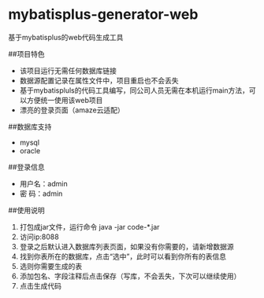 # mybatisplus-generator-web
基于mybatisplus的web代码生成工具

##项目特色
- 该项目运行无需任何数据库链接
- 数据源配置记录在属性文件中，项目重启也不会丢失
- 基于mybatispluls的代码工具编写，同公司人员无需在本机运行main方法，可以方便统一使用该web项目
- 漂亮的登录页面（amaze云适配）

##数据库支持
* mysql
* oracle

##登录信息
* 用户名：admin
* 密  码：admin


##使用说明
1. 打包成jar文件，运行命令  java -jar code-*.jar
2. 访问ip:8088
2. 登录之后默认进入数据库列表页面，如果没有你需要的，请新增数据源
4. 找到你表所在的数据库，点击“选中”，此时可以看到你所有的表信息
6. 选则你需要生成的表
7. 添加包名、字段注释后点击保存（写库，不会丢失，下次可以继续使用）
8. 点击生成代码